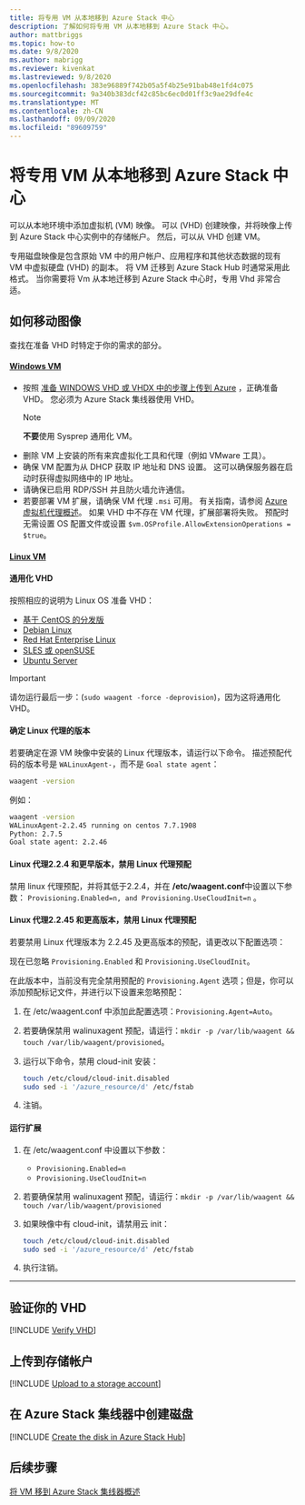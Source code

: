 ```yaml
---
title: 将专用 VM 从本地移到 Azure Stack 中心
description: 了解如何将专用 VM 从本地移到 Azure Stack 中心。
author: mattbriggs
ms.topic: how-to
ms.date: 9/8/2020
ms.author: mabrigg
ms.reviewer: kivenkat
ms.lastreviewed: 9/8/2020
ms.openlocfilehash: 383e96889f742b05a5f4b25e91bab48e1fd4c075
ms.sourcegitcommit: 9a340b383dcf42c85bc6ec0d01ff3c9ae29dfe4c
ms.translationtype: MT
ms.contentlocale: zh-CN
ms.lasthandoff: 09/09/2020
ms.locfileid: "89609759"
---
```

# <a name="move-a-specialized-vm-from-on-premises-to-azure-stack-hub"></a>将专用 VM 从本地移到 Azure Stack 中心

可以从本地环境中添加虚拟机 (VM) 映像。 可以 (VHD) 创建映像，并将映像上传到 Azure Stack 中心实例中的存储帐户。 然后，可以从 VHD 创建 VM。

专用磁盘映像是包含原始 VM 中的用户帐户、应用程序和其他状态数据的现有 VM 中虚拟硬盘 (VHD) 的副本。 将 VM 迁移到 Azure Stack Hub 时通常采用此格式。 当你需要将 Vm 从本地迁移到 Azure Stack 中心时，专用 Vhd 非常合适。

## <a name="how-to-move-an-image"></a>如何移动图像

查找在准备 VHD 时特定于你的需求的部分。

#### <a name="windows-vm"></a>[Windows VM](#tab/port-win)

- 按照 [准备 WINDOWS VHD 或 VHDX 中的步骤上传到 Azure](/azure/virtual-machines/windows/prepare-for-upload-vhd-image) ，正确准备 VHD。 您必须为 Azure Stack 集线器使用 VHD。
   > [!NOTE]  
   > **不要**使用 Sysprep 通用化 VM。
- 删除 VM 上安装的所有来宾虚拟化工具和代理（例如 VMware 工具）。
- 确保 VM 配置为从 DHCP 获取 IP 地址和 DNS 设置。 这可以确保服务器在启动时获得虚拟网络中的 IP 地址。
- 请确保已启用 RDP/SSH 并且防火墙允许通信。
- 若要部署 VM 扩展，请确保 VM 代理 `.msi` 可用。 有关指南，请参阅 [Azure 虚拟机代理概述](/azure/virtual-machines/extensions/agent-windows)。 如果 VHD 中不存在 VM 代理，扩展部署将失败。 预配时无需设置 OS 配置文件或设置 `$vm.OSProfile.AllowExtensionOperations = $true`。

#### <a name="linux-vm"></a>[Linux VM](#tab/port-linux)

#### <a name="generalize-the-vhd"></a>通用化 VHD

按照相应的说明为 Linux OS 准备 VHD：

- [基于 CentOS 的分发版](/azure/virtual-machines/linux/create-upload-centos?toc=%2fazure%2fvirtual-machines%2flinux%2ftoc.json)
- [Debian Linux](/azure/virtual-machines/linux/debian-create-upload-vhd?toc=%2fazure%2fvirtual-machines%2flinux%2ftoc.json)
- [Red Hat Enterprise Linux](../operator/azure-stack-redhat-create-upload-vhd.md)
- [SLES 或 openSUSE](/azure/virtual-machines/linux/suse-create-upload-vhd?toc=%2fazure%2fvirtual-machines%2flinux%2ftoc.json)
- [Ubuntu Server](/azure/virtual-machines/linux/create-upload-ubuntu?toc=%2fazure%2fvirtual-machines%2flinux%2ftoc.json)

> [!IMPORTANT]
> 请勿运行最后一步：(`sudo waagent -force -deprovision`)，因为这将通用化 VHD。

#### <a name="identify-the-version-of-the-linux-agent"></a>确定 Linux 代理的版本

若要确定在源 VM 映像中安装的 Linux 代理版本，请运行以下命令。 描述预配代码的版本号是 `WALinuxAgent-`，而不是 `Goal state agent`：

   ```bash  
   waagent -version
   ```
    
   例如：
    
   ```bash  
   waagent -version
   WALinuxAgent-2.2.45 running on centos 7.7.1908
   Python: 2.7.5
   Goal state agent: 2.2.46
   ```

#### <a name="linux-agent-224-and-earlier-disable-the-linux-agent-provisioning"></a>Linux 代理2.2.4 和更早版本，禁用 Linux 代理预配 

禁用 linux 代理预配，并将其低于2.2.4，并在 **/etc/waagent.conf**中设置以下参数： `Provisioning.Enabled=n, and Provisioning.UseCloudInit=n` 。

#### <a name="linux-agent-2245-and-later-disable-the-linux-agent-provisioning"></a>Linux 代理2.2.45 和更高版本，禁用 Linux 代理预配

若要禁用 Linux 代理版本为 2.2.45 及更高版本的预配，请更改以下配置选项：

现在已忽略 `Provisioning.Enabled` 和 `Provisioning.UseCloudInit`。

在此版本中，当前没有完全禁用预配的 `Provisioning.Agent` 选项；但是，你可以添加预配标记文件，并进行以下设置来忽略预配：

1. 在 /etc/waagent.conf 中添加此配置选项：`Provisioning.Agent=Auto`。
2. 若要确保禁用 walinuxagent 预配，请运行：`mkdir -p /var/lib/waagent && touch /var/lib/waagent/provisioned`。
3. 运行以下命令，禁用 cloud-init 安装：

   ```bash  
   touch /etc/cloud/cloud-init.disabled
   sudo sed -i '/azure_resource/d' /etc/fstab
   ```

4. 注销。

#### <a name="run-an-extension"></a>运行扩展

1. 在 /etc/waagent.conf 中设置以下参数：

   - `Provisioning.Enabled=n`
   - `Provisioning.UseCloudInit=n`

2. 若要确保禁用 walinuxagent 预配，请运行：`mkdir -p /var/lib/waagent && touch /var/lib/waagent/provisioned`

3. 如果映像中有 cloud-init，请禁用云 init：

    ```bash  
   touch /etc/cloud/cloud-init.disabled
   sudo sed -i '/azure_resource/d' /etc/fstab
   ```

4. 执行注销。

---

## <a name="verify-your-vhd"></a>验证你的 VHD

[!INCLUDE [Verify VHD](../includes/user-compute-verify-vhd.md)]

## <a name="upload-to-a-storage-account"></a>上传到存储帐户

[!INCLUDE [Upload to a storage account](../includes/user-compute-upload-vhd.md)]

## <a name="create-the-disk-in-azure-stack-hub"></a>在 Azure Stack 集线器中创建磁盘

[!INCLUDE [Create the disk in Azure Stack Hub](../includes/user-compute-create-disk.md)]

## <a name="next-steps"></a>后续步骤

[将 VM 移到 Azure Stack 集线器概述](vm-move-overview.md)
